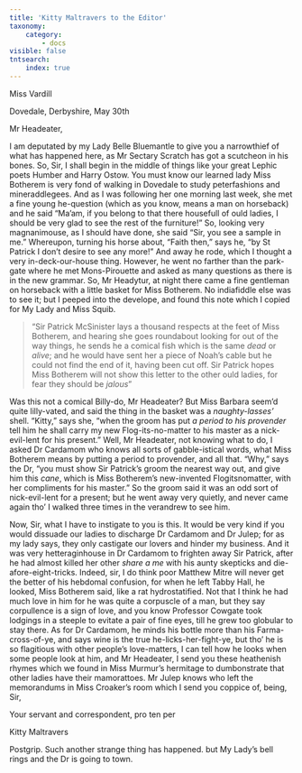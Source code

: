 ```yaml
---
title: 'Kitty Maltravers to the Editor'
taxonomy:
    category:
        - docs
visible: false
tntsearch:
    index: true
---
```


<div class="author">Miss Vardill</div>

Dovedale, Derbyshire, May 30th

Mr Headeater,

I am deputated by my Lady Belle Bluemantle to give you a narrowthief of what has happened here, as Mr Sectary Scratch has got a scutcheon in his bones. So, Sir, I shall begin in the middle of things like your great Lephic poets Humber and Harry Ostow. You must know our learned lady Miss Botherem is very fond of walking in Dovedale to study peterfashions and mineraddlegees. And as I was following her one morning last week, she met a fine young he-question (which as you know, means a man on horseback) and he said “Ma’am, if you belong to that there housefull of ould ladies, I should be very glad to see the rest of the furniture!” So, looking very magnanimouse, as I should have done, she said “Sir, you see a sample in me.” Whereupon, turning his horse about, “Faith then,” says he, “by St Patrick I don’t desire to see any more!” And away he rode, which I thought a very in-deck-our-house thing. However, he went no farther than the park-gate where he met Mons-Pirouette and asked as many questions as there is in the new grammar. So, Mr Headytur, at night there came a fine gentleman on horseback with a little basket for Miss Botherem. No indiafiddle else was to see it; but I peeped into the develope, and found this note which I copied for My Lady and Miss Squib.

> “Sir Patrick McSinister lays a thousand respects at the feet of Miss Botherem, and hearing she goes roundabout looking for out of the way things, he sends he a comical fish which is the same *dead* or *alive*; and he would have sent her a piece of Noah’s cable but he could not find the end of it, having been cut off. Sir Patrick hopes Miss Botherem will not show this letter to the other ould ladies, for fear they should be *jalous*”

Was this not a comical Billy-do, Mr Headeater? But Miss Barbara seem’d quite lilly-vated, and said the thing in the basket was a *naughty-lasses’* shell. “Kitty,” says she, “when the groom has put *a period to his provender* tell him he shall carry my new Flog-its-no-matter to his master as a nick-evil-lent for his present.”  Well, Mr Headeater, not knowing what to do, I asked Dr Cardamom who knows all sorts of gabble-istical words, what Miss Botherem means by putting a period to provender, and all that. “Why,” says the Dr, “you must show Sir Patrick’s groom the nearest way out, and give him this *cane*, which is Miss Botherem’s new-invented Flogitsnomatter, with her compliments for his master.” So the groom said it was an odd sort of nick-evil-lent for a present; but he went away very quietly, and never came again tho’ I walked three times in the verandrew to see him.  

Now, Sir, what I have to instigate to you is this. It would be very kind if you would dissuade our ladies to discharge Dr Cardamom and Dr Julep; for as my lady says, they only castigate our lovers and hinder my business. And it was very hetteraginhouse in Dr Cardamom to frighten away Sir Patrick, after he had almost killed her other *share a me* with his aunty skepticks and die-afore-eight-tricks. Indeed, sir, I do think poor Matthew Mitre will never get the better of his hebdomal confusion, for when he left Tabby Hall, he looked, Miss Botherem said, like a rat hydrostatified. Not that I think he had much love in him for he was quite a corpuscle of a man, but they say corpullence is a sign of love, and you know Professor Cowgate took lodgings in a steeple to evitate a pair of fine eyes, till he grew too globular to stay there. As for Dr Cardamom, he minds his bottle more than his Farma-cross-of-ye, and says wine is the true he-licks-her-fight-ye, but tho’ he is so flagitious with other people’s love-matters, I can tell how he looks when some people look at him, and Mr Headeater, I send you these heathenish rhymes which we found in Miss Murmur’s hermitage to dumbonstrate that other ladies have their mamorattoes. Mr Julep knows who left the memorandums in Miss Croaker’s room which I send you coppice of, being, Sir,

Your servant and correspondent, pro ten per  

Kitty Maltravers

Postgrip. Such another strange thing has happened. but My Lady’s bell rings and the Dr is going to town. 